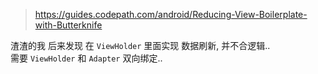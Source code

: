 > https://guides.codepath.com/android/Reducing-View-Boilerplate-with-Butterknife

渣渣的我 后来发现 在 `ViewHolder` 里面实现 数据刷新, 并不合逻辑..  
需要 `ViewHolder` 和 `Adapter` 双向绑定..
